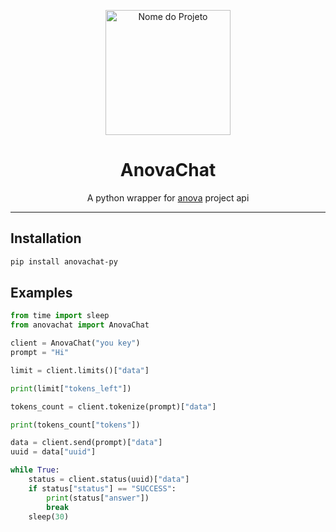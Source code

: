 <p align="center">
  <img src="images/logo.png" alt="Nome do Projeto" width="200"/>
</p>

<h1 align="center">AnovaChat</h1>

<p align="center">
  A python wrapper for <a href="https://anova.chat/">anova</a> project api
</p>

---

## Installation

```bash
pip install anovachat-py
```

## Examples

```py
from time import sleep
from anovachat import AnovaChat

client = AnovaChat("you key")
prompt = "Hi"

limit = client.limits()["data"]

print(limit["tokens_left"])

tokens_count = client.tokenize(prompt)["data"]

print(tokens_count["tokens"])

data = client.send(prompt)["data"]
uuid = data["uuid"]

while True:
    status = client.status(uuid)["data"]
    if status["status"] == "SUCCESS":
        print(status["answer"])
        break
    sleep(30)
```